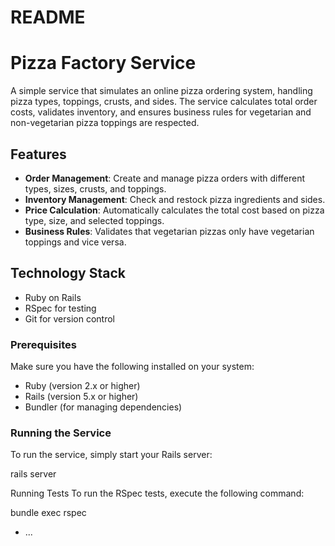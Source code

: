 # README

# Pizza Factory Service

A simple service that simulates an online pizza ordering system, handling pizza types, toppings, crusts, and sides. The service calculates total order costs, validates inventory, and ensures business rules for vegetarian and non-vegetarian pizza toppings are respected.

## Features

- **Order Management**: Create and manage pizza orders with different types, sizes, crusts, and toppings.
- **Inventory Management**: Check and restock pizza ingredients and sides.
- **Price Calculation**: Automatically calculates the total cost based on pizza type, size, and selected toppings. 
- **Business Rules**: Validates that vegetarian pizzas only have vegetarian toppings and vice versa.

## Technology Stack

- Ruby on Rails
- RSpec for testing
- Git for version control

### Prerequisites

Make sure you have the following installed on your system:

- Ruby (version 2.x or higher)
- Rails (version 5.x or higher)
- Bundler (for managing dependencies)



### Running the Service

To run the service, simply start your Rails server:


rails server

Running Tests
  To run the RSpec tests, execute the following command:


  bundle exec rspec
* ...
